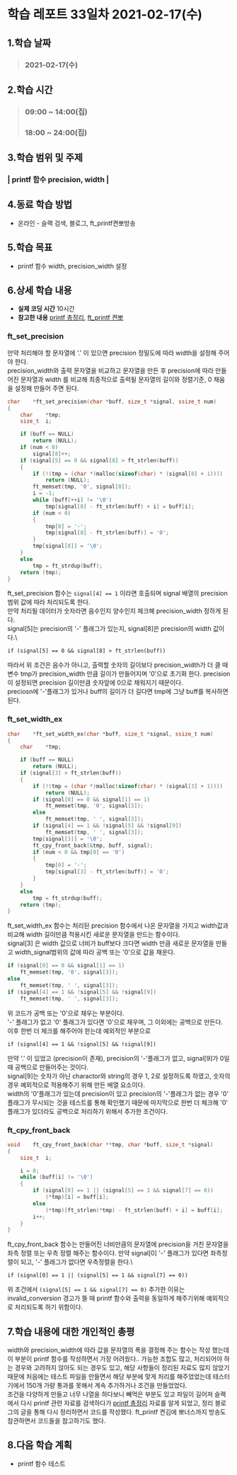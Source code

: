 # 학습 레포트 33일차 2021-02-17(수)

## 1.학습 날짜
> ### 2021-02-17(수)

## 2.학습 시간
> ### 09:00 ~ 14:00(집)
> ### 18:00 ~ 24:00(집)

## 3.학습 범위 및 주제
### | printf 함수 precision, width |

## 4.동료 학습 방법
- 온라인 - 슬랙 검색, 블로그, ft_printf켠뽀방송

## 5.학습 목표
- printf 함수 width, precision_width 설정

## 6.상세 학습 내용
- **실제 코딩 시간** 10시간
- **참고한 내용** [printf 총정리](https://stdbc.tistory.com/59), [ft_printf 켠뽀](https://www.youtube.com/watch?v=VLN-zYr3omg&feature=youtu.be)

### ft_set_precision
만약 처리해야 할 문자열에 '.' 이 있으면 precision 정밀도에 따라 width을 설정해 주어야 한다.\
precision_width와 출력 문자열을 비교하고 문자열을 만든 후 precision에 따라 만들어진 문자열과 width 를 비교해 최종적으로 출력될 문자열의 길이와 정렬기준, 0 채움을 설정해 만들어 주면 된다.

```c
char	*ft_set_precision(char *buff, size_t *signal, ssize_t num)
{
	char	*tmp;
	size_t	i;

	if (buff == NULL)
		return (NULL);
	if (num < 0)
		signal[8]++;
	if (signal[5] == 0 && signal[8] > ft_strlen(buff))
	{
		if (!(tmp = (char *)malloc(sizeof(char) * (signal[8] + 1))))
			return (NULL);
		ft_memset(tmp, '0', signal[8]);
		i = -1;
		while (buff[++i] != '\0')
			tmp[signal[8] - ft_strlen(buff) + i] = buff[i];
		if (num < 0)
		{
			tmp[0] = '-';
			tmp[signal[8] - ft_strlen(buff)] = '0';
		}
		tmp[signal[8]] = '\0';
	}
	else
		tmp = ft_strdup(buff);
	return (tmp);
}

```
ft_set_precision 함수는 `signal[4] == 1` 이라면 호출되며 signal 배열의 precision 범위 값에 따라 처리되도록 한다.\
만약 처리될 데이터가 숫자라면 음수인지 양수인지 체크해 precision_width 정하게 된다.\
signal[5]는 precision의 '-' 플래그가 있는지, signal[8]은 precision의 width 값이다.\
```
if (signal[5] == 0 && signal[8] > ft_strlen(buff))
```
따라서 위 조건은 음수가 아니고, 출력할 숫자의 길이보다 precision_width가 더 클 때 변수 tmp가 precision_width 만큼 길이가 만들어지며 '0'으로 초기화 한다. precision이 설정되면 precision 길이만큼 숫자앞에 0으로 채워지기 때문이다.\
preciosn에 '-'플래그가 있거나 buff의 길이가 더 길다면 tmp에 그냥 buff를 복사하면 된다.

### ft_set_width_ex
```c
char	*ft_set_width_ex(char *buff, size_t *signal, ssize_t num)
{
	char	*tmp;

	if (buff == NULL)
		return (NULL);
	if (signal[3] > ft_strlen(buff))
	{
		if (!(tmp = (char *)malloc(sizeof(char) * (signal[3] + 1))))
			return (NULL);
		if (signal[0] == 0 && signal[1] == 1)
			ft_memset(tmp, '0', signal[3]);
		else
			ft_memset(tmp, ' ', signal[3]);
		if (signal[4] == 1 && !signal[5] && !signal[9])
			ft_memset(tmp, ' ', signal[3]);
		tmp[signal[3]] = '\0';
		ft_cpy_front_back(&tmp, buff, signal);
		if (num < 0 && tmp[0] == '0')
		{
			tmp[0] = '-';
			tmp[signal[3] - ft_strlen(buff)] = '0';
		}
	}
	else
		tmp = ft_strdup(buff);
	return (tmp);
}
```
ft_set_width_ex 함수는 처리된 precision 함수에서 나온 문자열을 가지고 width값과 비교해 width 길이만큼 적용시킨 새로운 문자열을 만드는 함수이다.\
signal[3] 은 width 값으로 너비가 buff보다 크다면 width 만큼 새로운 문자열을 만들고 width_signal범위의 값에 따라 공백 또는 '0'으로 값을 채운다.
```c
if (signal[0] == 0 && signal[1] == 1)
	ft_memset(tmp, '0', signal[3]);
else
	ft_memset(tmp, ' ', signal[3]);
if (signal[4] == 1 && !signal[5] && !signal[9])
	ft_memset(tmp, ' ', signal[3]);
```
위 코드가 공백 또는 '0'으로 채우는 부분이다.\
'-' 플래그가 없고 '0' 플래그가 있다면 '0'으로 채우며, 그 이외에는 공백으로 만든다.\
이후 한번 더 체크를 해주어야 한는데 예외적인 부분으로
```
if (signal[4] == 1 && !signal[5] && !signal[9])
```
만약 '.' 이 있었고 (precision이 존재), precision의 '-'플래그가 없고, signal[9]가 0일때 공백으로 만들어주는 것이다.\
signal[9]는 숫자가 아닌 charactor와 string의 경우 1, 2로 설정하도록 하였고, 숫자의 경우 예외적으로 적용해주기 위해 만든 배열 요소이다.\
width의 '0'플래그가 있는데 precision이 있고 precision의 '-'플래그가 없는 경우 '0' 플래그가 무시되는 것을 테스트를 통해 확인했기 때문에 마지막으로 한번 더 체크해 '0' 플래그가 있더라도 공백으로 처리하기 위해서 추가한 조건이다.

### ft_cpy_front_back
```c
void	ft_cpy_front_back(char **tmp, char *buff, size_t *signal)
{
	size_t	i;

	i = 0;
	while (buff[i] != '\0')
	{
		if (signal[0] == 1 || (signal[5] == 1 && signal[7] == 0))
			(*tmp)[i] = buff[i];
		else
			(*tmp)[ft_strlen(*tmp) - ft_strlen(buff) + i] = buff[i];
		i++;
	}
}
```
ft_cpy_front_back 함수는 만들어진 너비만큼의 문자열에 precision을 거친 문자열을 좌측 정렬 또는 우측 정렬 해주는 함수이다. 만약 signal[0] '-' 플래그가 있다면 좌측정렬이 되고, '-' 플래그가 없다면 우측정렬을 한다.\
```
if (signal[0] == 1 || (signal[5] == 1 && signal[7] == 0))
```
위 조건에서 `(signal[5] == 1 && signal[7] == 0)` 추가한 이유는 invalid_conversion 경고가 뜰 때 printf 함수와 출력을 동일하게 해주기위해 예외적으로 처리되도록 하기 위함이다.

## 7.학습 내용에 대한 개인적인 총평
width와 precision_width에 따라 값을 문자열의 폭을 결정해 주는 함수는 작성 했는데 이 부분이 printf 함수를 작성하면서 가장 어려웠다.. 가능한 조합도 많고, 처리되어야 하는 경우와 고려하지 않아도 되는 경우도 있고, 해당 사항들이 정리된 자료도 많지 않았기 때문에 처음에는 테스트 파일을 만들면서 해당 부분에 맞게 처리를 해주었었는데 테스터기에서 150개 가량 통과를 못해서 계속 추가하거나 조건을 만들었었다.\
조건을 다양하게 만들고 너무 나열을 하다보니 빼먹은 부분도 있고 파일이 길어져 슬랙에서 다시 printf 관련 자료를 검색하다가 [printf 총정리](https://stdbc.tistory.com/59) 자료를 알게 되었고, 정리 블로그의 글을 통해 다시 정리하면서 코드를 작성했다. ft_printf 켠김에 뽀너스까지 방송도 참관하면서 코드들을 참고하기도 했다.

## 8.다음 학습 계획
- printf 함수 테스트